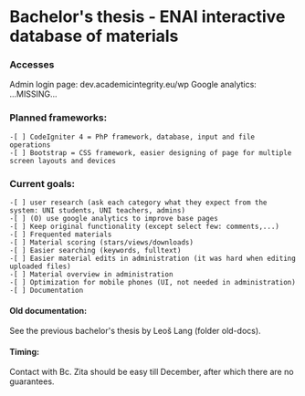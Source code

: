 # Bachelor's thesis - ENAI interactive database of materials

### Accesses
Admin login page: dev.academicintegrity.eu/wp
Google analytics: ...MISSING...

### Planned frameworks:
```
-[ ] CodeIgniter 4 = PhP framework, database, input and file operations
-[ ] Bootstrap = CSS framework, easier designing of page for multiple screen layouts and devices
```

### Current goals:
```
-[ ] user research (ask each category what they expect from the system: UNI students, UNI teachers, admins)
-[ ] (O) use google analytics to improve base pages
-[ ] Keep original functionality (except select few: comments,...)
-[ ] Frequented materials
-[ ] Material scoring (stars/views/downloads)
-[ ] Easier searching (keywords, fulltext)
-[ ] Easier material edits in administration (it was hard when editing uploaded files)
-[ ] Material overview in administration
-[ ] Optimization for mobile phones (UI, not needed in administration)
-[ ] Documentation
```

#### Old documentation:
See the previous bachelor's thesis by Leoš Lang (folder old-docs).

#### Timing:
Contact with Bc. Zita should be easy till December, after which there are no guarantees.